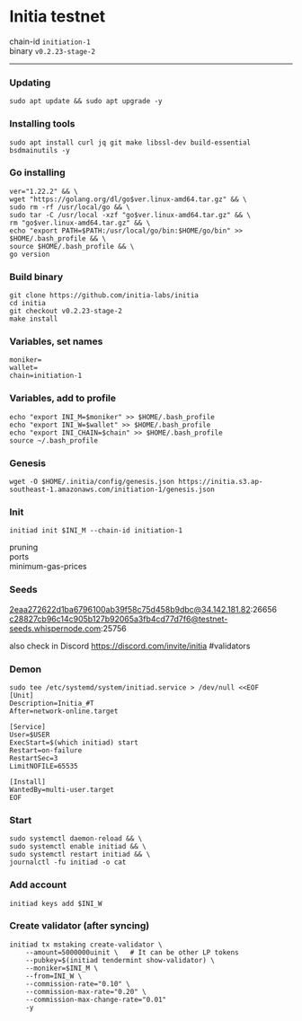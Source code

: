 # Initia testnet

chain-id `initiation-1`    
binary `v0.2.23-stage-2`    

____

### Updating
```
sudo apt update && sudo apt upgrade -y
```

### Installing tools
```
sudo apt install curl jq git make libssl-dev build-essential bsdmainutils -y
```

### Go installing
```
ver="1.22.2" && \
wget "https://golang.org/dl/go$ver.linux-amd64.tar.gz" && \
sudo rm -rf /usr/local/go && \
sudo tar -C /usr/local -xzf "go$ver.linux-amd64.tar.gz" && \
rm "go$ver.linux-amd64.tar.gz" && \
echo "export PATH=$PATH:/usr/local/go/bin:$HOME/go/bin" >> $HOME/.bash_profile && \
source $HOME/.bash_profile && \
go version
```

### Build binary
```
git clone https://github.com/initia-labs/initia
cd initia
git checkout v0.2.23-stage-2
make install
```

### Variables, set names
```
moniker=
wallet=
chain=initiation-1
```

### Variables, add to profile
```
echo "export INI_M=$moniker" >> $HOME/.bash_profile
echo "export INI_W=$wallet" >> $HOME/.bash_profile
echo "export INI_CHAIN=$chain" >> $HOME/.bash_profile
source ~/.bash_profile
```

### Genesis
```
wget -O $HOME/.initia/config/genesis.json https://initia.s3.ap-southeast-1.amazonaws.com/initiation-1/genesis.json    
```

### Init
```
initiad init $INI_M --chain-id initiation-1     
```


pruning    
ports    
minimum-gas-prices



### Seeds
2eaa272622d1ba6796100ab39f58c75d458b9dbc@34.142.181.82:26656    
c28827cb96c14c905b127b92065a3fb4cd77d7f6@testnet-seeds.whispernode.com:25756

also check in Discord https://discord.com/invite/initia #validators

### Demon
```
sudo tee /etc/systemd/system/initiad.service > /dev/null <<EOF
[Unit]
Description=Initia_#T
After=network-online.target

[Service]
User=$USER
ExecStart=$(which initiad) start
Restart=on-failure
RestartSec=3
LimitNOFILE=65535

[Install]
WantedBy=multi-user.target
EOF
```

### Start
```
sudo systemctl daemon-reload && \
sudo systemctl enable initiad && \
sudo systemctl restart initiad && \
journalctl -fu initiad -o cat
```

### Add account
```
initiad keys add $INI_W
```

### Create validator (after syncing)
```
initiad tx mstaking create-validator \
    --amount=5000000uinit \   # It can be other LP tokens 
    --pubkey=$(initiad tendermint show-validator) \
    --moniker=$INI_M \
    --from=INI_W \
    --commission-rate="0.10" \
    --commission-max-rate="0.20" \
    --commission-max-change-rate="0.01"
    -y
```

###
```

```

###
```

```
###
```

```
###
```

```
###
```

```
###
```

```

